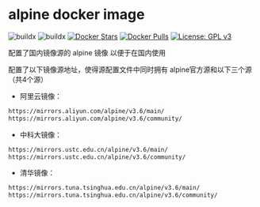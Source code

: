 # alpine docker image

![buildx](https://github.com/ryjer/docker-alpine/workflows/buildx-latest/badge.svg)
![buildx](https://github.com/ryjer/docker-alpine/workflows/buildx-3.13/badge.svg)
[![Docker Stars](https://img.shields.io/docker/stars/ryjer/alpine.svg)](https://hub.docker.com/r/ryjer/alpine/)
[![Docker Pulls](https://img.shields.io/docker/pulls/ryjer/alpine.svg)](https://hub.docker.com/r/ryjer/alpine/)
[![License: GPL v3](https://img.shields.io/badge/License-GPL%20v3-blue.svg)](https://www.gnu.org/licenses/gpl-3.0)

配置了国内镜像源的 alpine 镜像
以便于在国内使用

配置了以下镜像源地址，使得源配置文件中同时拥有 alpine官方源和以下三个源（共4个源）
- 阿里云镜像：
```bash
https://mirrors.aliyun.com/alpine/v3.6/main/
https://mirrors.aliyun.com/alpine/v3.6/community/
```
- 中科大镜像：
```bash
https://mirrors.ustc.edu.cn/alpine/v3.6/main/
https://mirrors.ustc.edu.cn/alpine/v3.6/community/
```
- 清华镜像：
```bash
https://mirrors.tuna.tsinghua.edu.cn/alpine/v3.6/main/
https://mirrors.tuna.tsinghua.edu.cn/alpine/v3.6/community/
```
